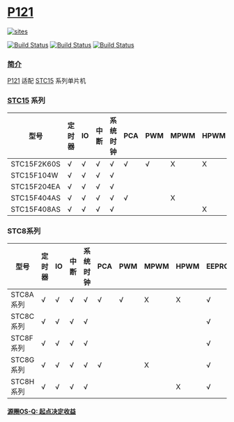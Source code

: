 ﻿# [P121](https://github.com/OS-Q/P121)

[![sites](http://182.61.61.133/link/resources/OSQ.png)](http://www.OS-Q.com)

[![Build Status](https://github.com/OS-Q/P121/workflows/CI/badge.svg)](https://github.com/OS-Q/P121/actions/workflows/CI.yml)
[![Build Status](https://circleci.com/gh/OS-Q/P121.svg?style=svg)](https://circleci.com/gh/OS-Q/P121)
[![Build Status](https://cloud.drone.io/api/badges/OS-Q/P121/status.svg)](https://cloud.drone.io/OS-Q/P121)

### [简介](https://github.com/OS-Q/P121/wiki)

[P121](https://github.com/OS-Q/P121) 适配 [STC15](https://github.com/SoCXin/STC15W408) 系列单片机

###  [STC15](http://stcmcudata.com/) 系列


| 型号      | 定时器 | IO   | 中断 | 系统时钟 | PCA  | PWM  | MPWM | HPWM | EEPROM | ADC  | MDU16 | 比较器 | USB  | LED | RTC | TKEY |
| --------- | ----- | ---- | ---- | -------- | ---- | ---- | ---- | ------ | ---- | ----- | ------ | ---- | ---- | ---- | ---- | ---- |
| STC15F2K60S | √      | √    | √    | √       | √    | √    | X    | X   | √      | √    |       | √      |      |      |      |      |
| STC15F104W | √      | √    | √    | √       |      |      |      |      | √      |      | √     | √      |      |      |      |      |
| STC15F204EA | √      | √    | √    | √       |    |      |      |      | √      |      |       | √      |      |      |      |      |
| STC15F404AS | √      | √    | √    | √       | √    |   | X |      | √      | √    | √     | √      |  |  |      |      |
| STC15F408AS | √      | √    | √    | √       |     |      |  | X | √      | √    | √     | √      |  |  |  |  |

### STC8系列


| 型号      | 定时器 | IO   | 中断 | 系统时钟 | PCA  | PWM  | MPWM | HPWM | EEPROM | ADC  | MDU16 | 比较器 | USB  | LED | RTC | TKEY |
| --------- | ----- | ---- | ---- | -------- | ---- | ---- | ---- | ------ | ---- | ----- | ------ | ---- | ---- | ---- | ---- | ---- |
| STC8A系列 | √      | √    | √    | √       | √    | √    | X    | X   | √      | √    |       | √      |      |      |      |      |
| STC8C系列 | √      | √    | √    | √       |      |      |      |      | √      |      | √     | √      |      |      |      |      |
| STC8F系列 | √      | √    | √    | √       |    |      |      |      | √      |      |       | √      |      |      |      |      |
| STC8G系列 | √      | √    | √    | √       | √    |   | X |      | √      | √    | √     | √      | X | X |      |      |
| STC8H系列 | √      | √    | √    | √       |     |      |  | X | √      | √    | √     | √      | X | X | X | X |


#### [源圈OS-Q: 起点决定收益](http://www.OS-Q.com)
